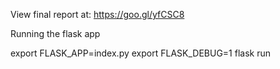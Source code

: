 View final report at: https://goo.gl/yfCSC8

Running the flask app

export FLASK_APP=index.py
export FLASK_DEBUG=1
flask run
